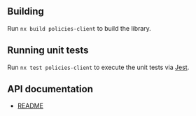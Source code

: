## Building

Run `nx build policies-client` to build the library.

## Running unit tests

Run `nx test policies-client` to execute the unit tests via [Jest](https://jestjs.io).

## API documentation

* [README](doc/README.md)